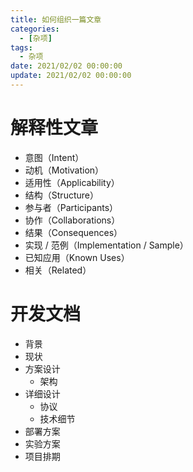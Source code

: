 ```yaml
---
title: 如何组织一篇文章
categories: 
  - [杂项]
tags:
  - 杂项
date: 2021/02/02 00:00:00
update: 2021/02/02 00:00:00
---
```


# 解释性文章

- 意图（Intent）
- 动机（Motivation）
- 适用性（Applicability）
- 结构（Structure）
- 参与者（Participants）
- 协作（Collaborations）
- 结果（Consequences）
- 实现 / 范例（Implementation / Sample）
- 已知应用（Known Uses）
- 相关（Related）

# 开发文档

- 背景
- 现状
- 方案设计
  - 架构
- 详细设计
  - 协议
  - 技术细节
- 部署方案
- 实验方案
- 项目排期